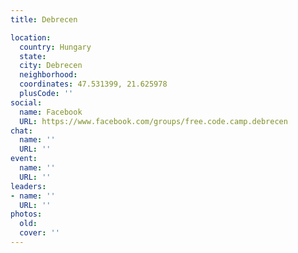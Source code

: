 ```yaml
---
title: Debrecen

location:
  country: Hungary
  state: 
  city: Debrecen
  neighborhood: 
  coordinates: 47.531399, 21.625978
  plusCode: ''
social:
  name: Facebook
  URL: https://www.facebook.com/groups/free.code.camp.debrecen
chat:
  name: ''
  URL: ''
event:
  name: ''
  URL: ''
leaders:
- name: ''
  URL: ''
photos:
  old: 
  cover: ''
---
```

